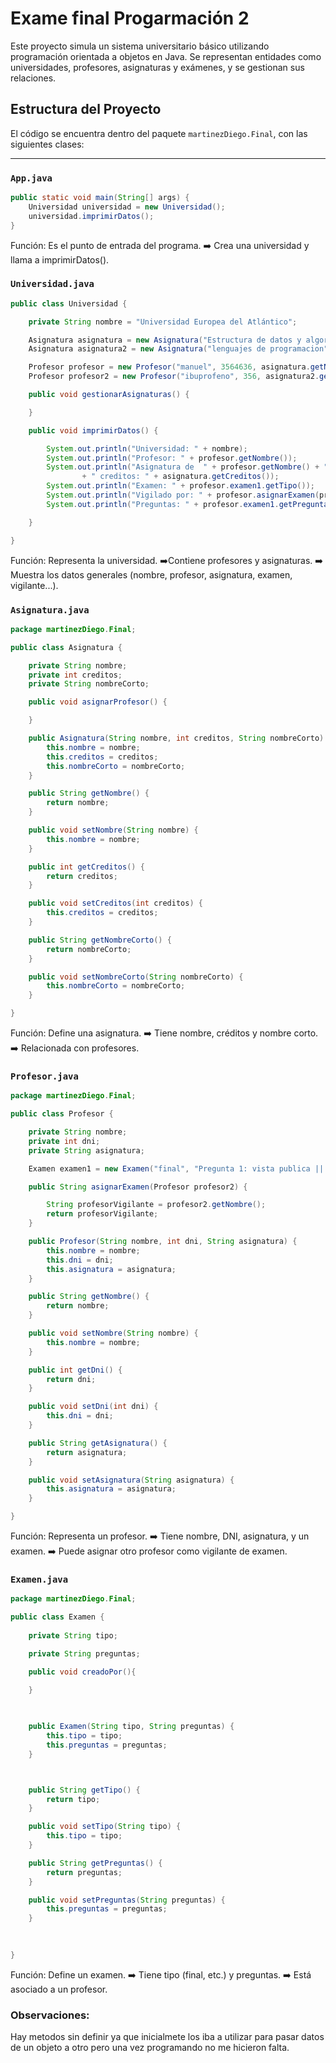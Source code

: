 # Exame final Progarmación 2

Este proyecto simula un sistema universitario básico utilizando programación orientada a objetos en Java. Se representan entidades como universidades, profesores, asignaturas y exámenes, y se gestionan sus relaciones.

##  Estructura del Proyecto

El código se encuentra dentro del paquete `martinezDiego.Final`, con las siguientes clases:

---

### `App.java`

```java
public static void main(String[] args) {
    Universidad universidad = new Universidad();
    universidad.imprimirDatos();
}
```
Función:
Es el punto de entrada del programa.
➡️ Crea una universidad y llama a imprimirDatos().



### `Universidad.java`

```java
public class Universidad {

    private String nombre = "Universidad Europea del Atlántico";

    Asignatura asignatura = new Asignatura("Estructura de datos y algoritmos", 4, "EDA");
    Asignatura asignatura2 = new Asignatura("lenguajes de programacion", 4, "LP");

    Profesor profesor = new Profesor("manuel", 3564636, asignatura.getNombreCorto());
    Profesor profesor2 = new Profesor("ibuprofeno", 356, asignatura2.getNombreCorto());

    public void gestionarAsignaturas() {

    }

    public void imprimirDatos() {

        System.out.println("Universidad: " + nombre);
        System.out.println("Profesor: " + profesor.getNombre());
        System.out.println("Asignatura de  " + profesor.getNombre() + " -> " + profesor.getAsignatura() + "||"
                + " creditos: " + asignatura.getCreditos());
        System.out.println("Examen: " + profesor.examen1.getTipo());
        System.out.println("Vigilado por: " + profesor.asignarExamen(profesor2));
        System.out.println("Preguntas: " + profesor.examen1.getPreguntas());

    }

}
```
Función:
Representa la universidad.
➡️Contiene profesores y asignaturas.
➡️ Muestra los datos generales (nombre, profesor, asignatura, examen, vigilante...).

### `Asignatura.java`

```java
package martinezDiego.Final;

public class Asignatura {

    private String nombre;
    private int creditos;
    private String nombreCorto;

    public void asignarProfesor() {

    }

    public Asignatura(String nombre, int creditos, String nombreCorto) {
        this.nombre = nombre;
        this.creditos = creditos;
        this.nombreCorto = nombreCorto;
    }

    public String getNombre() {
        return nombre;
    }

    public void setNombre(String nombre) {
        this.nombre = nombre;
    }

    public int getCreditos() {
        return creditos;
    }

    public void setCreditos(int creditos) {
        this.creditos = creditos;
    }

    public String getNombreCorto() {
        return nombreCorto;
    }

    public void setNombreCorto(String nombreCorto) {
        this.nombreCorto = nombreCorto;
    }

}

```
Función:
Define una asignatura.
➡️ Tiene nombre, créditos y nombre corto.
➡️ Relacionada con profesores.

### `Profesor.java`


```java
package martinezDiego.Final;

public class Profesor {

    private String nombre;
    private int dni;
    private String asignatura;

    Examen examen1 = new Examen("final", "Pregunta 1: vista publica || pregunta 2: vista privada");

    public String asignarExamen(Profesor profesor2) {

        String profesorVigilante = profesor2.getNombre();
        return profesorVigilante;
    }

    public Profesor(String nombre, int dni, String asignatura) {
        this.nombre = nombre;
        this.dni = dni;
        this.asignatura = asignatura;
    }

    public String getNombre() {
        return nombre;
    }

    public void setNombre(String nombre) {
        this.nombre = nombre;
    }

    public int getDni() {
        return dni;
    }

    public void setDni(int dni) {
        this.dni = dni;
    }

    public String getAsignatura() {
        return asignatura;
    }

    public void setAsignatura(String asignatura) {
        this.asignatura = asignatura;
    }

}
```
Función:
Representa un profesor.
➡️ Tiene nombre, DNI, asignatura, y un examen.
➡️ Puede asignar otro profesor como vigilante de examen.

### `Examen.java`

```java
package martinezDiego.Final;

public class Examen {
    
    private String tipo;

    private String preguntas;

    public void creadoPor(){
        
    }

    

    public Examen(String tipo, String preguntas) {
        this.tipo = tipo;
        this.preguntas = preguntas;
    }



    public String getTipo() {
        return tipo;
    }

    public void setTipo(String tipo) {
        this.tipo = tipo;
    }

    public String getPreguntas() {
        return preguntas;
    }

    public void setPreguntas(String preguntas) {
        this.preguntas = preguntas;
    }

    
    
}
```
Función:
Define un examen.
➡️ Tiene tipo (final, etc.) y preguntas.
➡️ Está asociado a un profesor.


### Observaciones: 
Hay metodos sin definir ya que inicialmete los iba a utilizar para pasar datos de un objeto a otro pero una vez programando no me hicieron falta.









